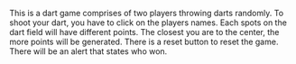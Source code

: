 This is a dart game comprises of two players throwing darts randomly.
To shoot your dart, you have to click on the players names.
Each spots on the dart field will have different points. The closest you are to the center, the more points will be generated. 
There is a reset button to reset the game. 
There will be an alert that states who won.
<!-- There will be 3 rounds of play -->
